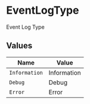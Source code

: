 # EventLogType

Event Log Type


## Values

| Name          | Value         |
| ------------- | ------------- |
| `Information` | Information   |
| `Debug`       | Debug         |
| `Error`       | Error         |